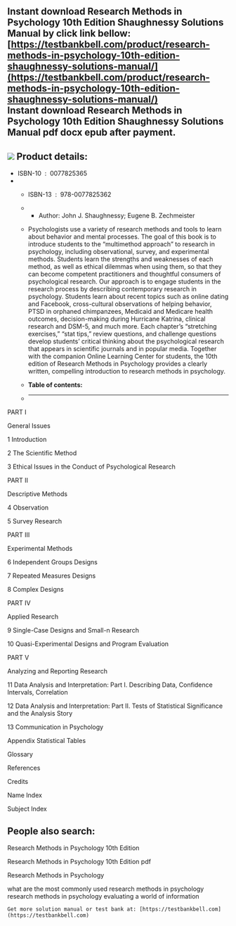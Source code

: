 Instant download **Research Methods in Psychology 10th Edition Shaughnessy Solutions Manual** by click link bellow:  
[https://testbankbell.com/product/research-methods-in-psychology-10th-edition-shaughnessy-solutions-manual/](https://testbankbell.com/product/research-methods-in-psychology-10th-edition-shaughnessy-solutions-manual/)  
**Instant download Research Methods in Psychology 10th Edition Shaughnessy Solutions Manual pdf docx epub after payment.**
--------------------------------------------------------------------------------------------------------------------------


![](https://testbankbell.com/wp-content/uploads/2023/05/research-methods-psychology-10th-edition-shaughnessy-solutions-manual.jpg)
**Product details:**
--------------------


* ISBN-10 ‏ : ‎ 0077825365
* * ISBN-13 ‏ : ‎ 978-0077825362
  * * Author: John J. Shaughnessy; Eugene B. Zechmeister
   
  * Psychologists use a variety of research methods and tools to learn about behavior and mental processes. The goal of this book is to introduce students to the “multimethod approach” to research in psychology, including observational, survey, and experimental methods. Students learn the strengths and weaknesses of each method, as well as ethical dilemmas when using them, so that they can become competent practitioners and thoughtful consumers of psychological research. Our approach is to engage students in the research process by describing contemporary research in psychology. Students learn about recent topics such as online dating and Facebook, cross-cultural observations of helping behavior, PTSD in orphaned chimpanzees, Medicaid and Medicare health outcomes, decision-making during Hurricane Katrina, clinical research and DSM-5, and much more. Each chapter’s “stretching exercises,” “stat tips,” review questions, and challenge questions develop students’ critical thinking about the psychological research that appears in scientific journals and in popular media. Together with the companion Online Learning Center for students, the 10th edition of Research Methods in Psychology provides a clearly written, compelling introduction to research methods in psychology.
  * **Table of contents:**
  * ----------------------
 















PART I

General Issues

1 Introduction

2 The Scientific Method

3 Ethical Issues in the Conduct of Psychological Research

PART II

Descriptive Methods

4 Observation

5 Survey Research

PART III

Experimental Methods

6 Independent Groups Designs

7 Repeated Measures Designs

8 Complex Designs

PART IV

Applied Research

9 Single-Case Designs and Small-n Research

10 Quasi-Experimental Designs and Program Evaluation

PART V

Analyzing and Reporting Research

11 Data Analysis and Interpretation: Part I. Describing Data, Confidence Intervals, Correlation

12 Data Analysis and Interpretation: Part II. Tests of Statistical Significance and the Analysis Story

13 Communication in Psychology

Appendix Statistical Tables

Glossary

References

Credits

Name Index

Subject Index



















**People also search:**
-----------------------


Research Methods in Psychology 10th Edition

Research Methods in Psychology 10th Edition pdf

Research Methods in Psychology

what are the most commonly used research methods in psychology
research methods in psychology evaluating a world of information


    Get more solution manual or test bank at: [https://testbankbell.com](https://testbankbell.com)
